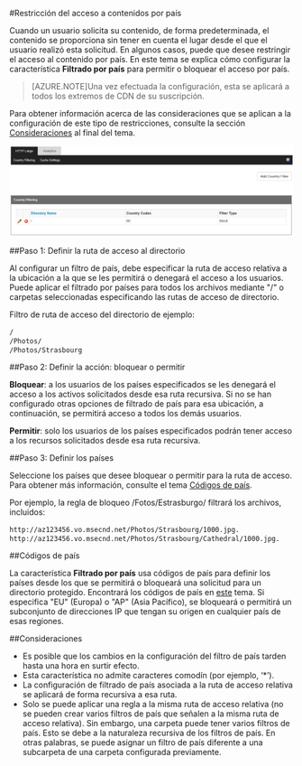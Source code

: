 <properties 
	pageTitle="Red CDN - Restricción del acceso a contenidos por país"
	description="Cuando un usuario solicita su contenido, de forma predeterminada, el contenido se proporciona sin tener en cuenta el lugar desde el que el usuario realizó esta solicitud. En algunos casos, puede que desee restringir el acceso al contenido por país. En este tema se explica cómo configurar la característica **Filtrado por país** para permitir o bloquear el acceso por país."
	services="cdn"
	documentationCenter=".NET"
	authors="juliako"
	manager="dwrede"
	editor=""/>

<tags 
	ms.service="cdn"
	ms.workload="tbd"
	ms.tgt_pltfrm="na"
	ms.devlang="na"
	ms.topic="article"
	ms.date="09/01/2015"
	ms.author="juliako"/>

#Restricción del acceso a contenidos por país

Cuando un usuario solicita su contenido, de forma predeterminada, el contenido se proporciona sin tener en cuenta el lugar desde el que el usuario realizó esta solicitud. En algunos casos, puede que desee restringir el acceso al contenido por país. En este tema se explica cómo configurar la característica **Filtrado por país** para permitir o bloquear el acceso por país.

>[AZURE.NOTE]Una vez efectuada la configuración, esta se aplicará a todos los extremos de CDN de su suscripción.

Para obtener información acerca de las consideraciones que se aplican a la configuración de este tipo de restricciones, consulte la sección [Consideraciones](cdn-restrict-access-by-country.md#considerations) al final del tema.

![Filtrado por país](./media/cdn-filtering/cdn-country-filtering.png)


##Paso 1: Definir la ruta de acceso al directorio

Al configurar un filtro de país, debe especificar la ruta de acceso relativa a la ubicación a la que se les permitirá o denegará el acceso a los usuarios. Puede aplicar el filtrado por países para todos los archivos mediante "/" o carpetas seleccionadas especificando las rutas de acceso de directorio.

Filtro de ruta de acceso del directorio de ejemplo:

	/                                 
	/Photos/
	/Photos/Strasbourg

##Paso 2: Definir la acción: bloquear o permitir

**Bloquear**: a los usuarios de los países especificados se les denegará el acceso a los activos solicitados desde esa ruta recursiva. Si no se han configurado otras opciones de filtrado de país para esa ubicación, a continuación, se permitirá acceso a todos los demás usuarios.

**Permitir**: solo los usuarios de los países especificados podrán tener acceso a los recursos solicitados desde esa ruta recursiva.

##Paso 3: Definir los países

Seleccione los países que desee bloquear o permitir para la ruta de acceso. Para obtener más información, consulte el tema [Códigos de país](cdn-country-codes.md).

Por ejemplo, la regla de bloqueo /Fotos/Estrasburgo/ filtrará los archivos, incluidos:

	http://az123456.vo.msecnd.net/Photos/Strasbourg/1000.jpg. 
	http://az123456.vo.msecnd.net/Photos/Strasbourg/Cathedral/1000.jpg. 


##Códigos de país

La característica **Filtrado por país** usa códigos de país para definir los países desde los que se permitirá o bloqueará una solicitud para un directorio protegido. Encontrará los códigos de país en [este](cdn-country-codes.md) tema. Si especifica "EU" (Europa) o "AP" (Asia Pacífico), se bloqueará o permitirá un subconjunto de direcciones IP que tengan su origen en cualquier país de esas regiones.


##<a id="considerations"></a>Consideraciones

- Es posible que los cambios en la configuración del filtro de país tarden hasta una hora en surtir efecto.
- Esta característica no admite caracteres comodín (por ejemplo, ‘*’).
- La configuración de filtrado de país asociada a la ruta de acceso relativa se aplicará de forma recursiva a esa ruta.
- Solo se puede aplicar una regla a la misma ruta de acceso relativa (no se pueden crear varios filtros de país que señalen a la misma ruta de acceso relativa). Sin embargo, una carpeta puede tener varios filtros de país. Esto se debe a la naturaleza recursiva de los filtros de país. En otras palabras, se puede asignar un filtro de país diferente a una subcarpeta de una carpeta configurada previamente.

<!---HONumber=September15_HO1-->